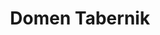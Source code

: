---
SICRIS: Assist. Domen Tabernik
draft: false
fixName: domen_tabernik
lab: Visual Cognitive Systems Laboratory
labPos: Laboratory Member
location: R2.37 - Laboratorij LUVSS
mailInfo: domen.tabernik@fri.uni-lj.si
officeHours: null
profName: Assist. Domen Tabernik
profTitle: Researcher
telephoneInfo: null
title: Domen Tabernik
---